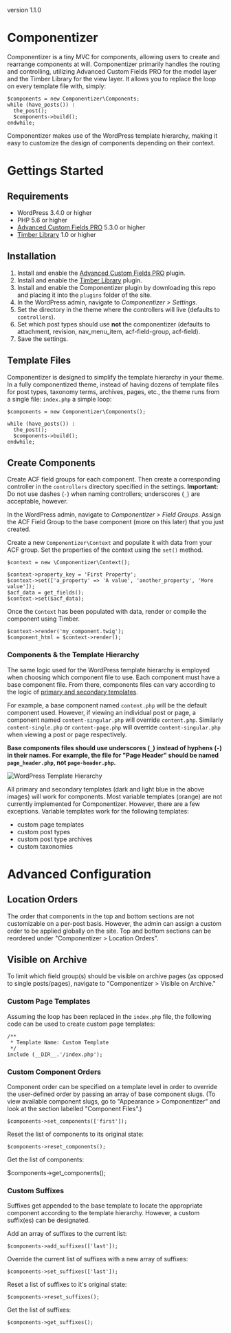 version 1.1.0

# Componentizer

Componentizer is a tiny MVC for components, allowing users to create and rearrange components at will. Componentizer primarily handles the routing and controlling, utilizing Advanced Custom Fields PRO for the model layer and the Timber Library for the view layer. It allows you to replace the loop on every template file with, simply:

```
$components = new Componentizer\Components;
while (have_posts()) :
  the_post();
  $components->build();
endwhile;
```

Componentizer makes use of the WordPress template hierarchy, making it easy to customize the design of components depending on their context.

# Gettings Started

## Requirements

* WordPress 3.4.0 or higher
* PHP 5.6 or higher
* [Advanced Custom Fields PRO](https://www.advancedcustomfields.com/pro/) 5.3.0 or higher
* [Timber Library](https://wordpress.org/plugins/timber-library/) 1.0 or higher

## Installation

1. Install and enable the [Advanced Custom Fields PRO](https://www.advancedcustomfields.com/pro/) plugin.
1. Install and enable the [Timber Library](https://wordpress.org/plugins/timber-library/) plugin.
1. Install and enable the Componentizer plugin by downloading this repo and placing it into the `plugins` folder of the site.
1. In the WordPress admin, navigate to *Componentizer > Settings*.
1. Set the directory in the theme where the controllers will live (defaults to `controllers`).
1. Set which post types should use **not** the componentizer (defaults to attachment, revision, nav_menu_item, acf-field-group, acf-field).
1. Save the settings.

## Template Files

Componentizer is designed to simplify the template hierarchy in your theme. In a fully componentized theme, instead of having dozens of template files for post types, taxonomy terms, archives, pages, etc., the theme runs from a single file: `index.php` a simple loop:

```
$components = new Componentizer\Components();

while (have_posts()) :
  the_post();
  $components->build();
endwhile;
```

## Create Components

Create ACF field groups for each component. Then create a corresponding controller in the `controllers` directory specified in the settings. **Important:** Do not use dashes (`-`) when naming controllers; underscores (`_`) are acceptable, however.

In the WordPress admin, navigate to *Componentizer > Field Groups*. Assign the ACF Field Group to the base component (more on this later) that you just created.

Create a new `Componentizer\Context` and populate it with data from your ACF group. Set the properties of the context using the `set()` method.

```
$context = new \Componentizer\Context();

$context->property_key = 'First Property';
$context->set(['a_property' => 'A value', 'another_property', 'More value']);
$acf_data = get_fields();
$context->set($acf_data);
```

Once the `Context` has been populated with data, render or compile the component using Timber.

```
$context->render('my_component.twig');
$component_html = $context->render();
```

### Components & the Template Hierarchy

The same logic used for the WordPress template hierarchy is employed when choosing which component file to use. Each component must have a base component file. From there, components files can vary according to the logic of [primary and secondary templates](https://developer.wordpress.org/themes/basics/template-hierarchy/#visual-overview).

For example, a base component named `content.php` will be the default component used. However, if viewing an individual post or page, a component named `content-singular.php` will override `content.php`. Similarly `content-single.php` or `content-page.php` will override `content-singular.php` when viewing a post or page respectively.

**Base components files should use underscores (`_`) instead of hyphens (`-`) in their names. For example, the file for "Page Header" should be named `page_header.php`, not `page-header.php`.**

![WordPress Template Hierarchy](https://developer.wordpress.org/files/2014/10/template-hierarchy.png)

All primary and secondary templates (dark and light blue in the above images) will work for components. Most variable templates (orange) are not currently implemented for Componentizer. However, there are a few exceptions. Variable templates work for the following templates:

* custom page templates
* custom post types
* custom post type archives
* custom taxonomies

# Advanced Configuration

## Location Orders

The order that components in the top and bottom sections are not customizable on a per-post basis. However, the admin can assign a custom order to be applied globally on the site. Top and bottom sections can be reordered under "Componentizer > Location Orders".

## Visible on Archive

To limit which field group(s) should be visible on archive pages (as opposed to single posts/pages), navigate to "Componentizer > Visible on Archive."

### Custom Page Templates

Assuming the loop has been replaced in the `index.php` file, the following code can be used to create custom page templates:

```
/**
 * Template Name: Custom Template
 */
include (__DIR__.'/index.php');
```

### Custom Component Orders

Component order can be specified on a template level in order to override the user-defined order by passing an array of base component slugs. (To view available component slugs, go to "Appearance > Componentizer" and look at the section labelled "Component Files".)

`$components->set_components(['first']);`

Reset the list of components to its original state:

`$components->reset_components();`

Get the list of components:

$components->get_components();

### Custom Suffixes

Suffixes get appended to the base template to locate the appropriate component according to the template hierarchy. However, a custom suffix(es) can be designated.

Add an array of suffixes to the current list:

`$components->add_suffixes(['last']);`

Override the current list of suffixes with a new array of suffixes:

`$components->set_suffixes(['last']);`

Reset a list of suffixes to it's original state:

`$components->reset_suffixes();`

Get the list of suffixes:

`$components->get_suffixes();`
